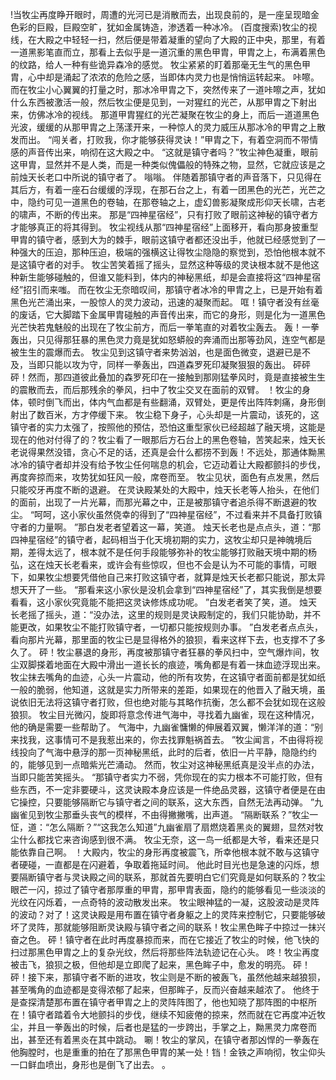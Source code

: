 !当牧尘再度睁开眼时，周遭的光河已是消散而去，出现良前的，是一座呈现暗金色彩的巨殿，巨殿空旷，犹如金属铸造，渗透着一种冰冷。
(百度搜索)牧尘的视线，在大殿之中轻轻一扫，然后便是带着凝重的望向了大殿的正中央，那里，有着一道黑影笔直而立，那看上去似乎是一道沉重的黑色甲胄，甲胄之上，布满着黑色的纹路，给人一种有些诡异森冷的感觉。
牧尘紧紧的盯着那毫无生气的黑色甲胄，心中却是涌起了浓浓的危险之感，当即体内灵力也是悄悄运转起来。
咔嚓。
而在牧尘小心翼翼的打量之时，那冰冷甲胄之下，突然传来了一道咔嚓之声，犹如什么东西被激活一般，然后牧尘便是见到，一对猩红的光芒，从那甲胄之下射出来，仿佛冰冷的视线。
那道甲胄猩红的光芒凝聚在牧尘的身上，而后一道道黑色光波，缓缓的从那甲胄之上荡漾开来，一种惊人的灵力威压从那冰冷的甲胄之上散发而出。
“闯关者，打败我，你才能够获得灵诀！”甲胄之下，有着空洞而不带情感的声音传出来，响彻在这大殿之中。
“这就是镇守者吗？”牧尘神色凝重，眼前这甲胄，显然并不是人类，而是一种类似傀儡般的特殊之物，显然，它就应该是之前烛天长老口中所说的镇守者了。
嗡嗡。
伴随着那镇守者的声音落下，只见得在其后方，有着一座石台缓缓的浮现，在那石台之上，有着一团黑色的光芒，光芒之中，隐约可见一道黑色的卷轴，在那卷轴之上，虚幻兽影凝聚成形仰天长啸，古老的啸声，不断的传出来。
那是“四神星宿经”，只有打败了眼前这神秘的镇守者方才能够真正的将其得到。
牧尘视线从那“四神星宿经”上面移开，看向那身披重型甲胄的镇守者，感到大为的棘手，眼前这镇守者都还没出手，他就已经感觉到了一种强大的压迫，那种压迫，极端的强横这让得牧尘隐隐的察觉到，恐怕他根本就不是这镇守者的对手。
牧尘苦笑着摇了摇头，显然这种等级的灵诀根本就不是他这种新生能够碰触的，但谁又能料到，体内的神秘黑纸，却是会直接将这“四神星宿经”招引而来嗤。
而在牧尘无奈暗叹间，那镇守者冰冷的甲胄之上，已是开始有着黑色光芒涌出来，一股惊人的灵力波动，迅速的凝聚而起。
哐！镇守者没有丝毫的废话，它大脚踏下金属甲胄碰触的声音传出来，而它的身形，则是化为一道黑色光芒快若鬼魅般的出现在了牧尘前方，而后一拳笔直的对着牧尘轰去。
轰！一拳轰出，只见得那狂暴的黑色灵力竟是犹如怒蟒般的奔涌而出那等劲风，连空气都是被生生的震爆而去。
牧尘见到这镇守者来势汹汹，也是面色微变，退避已是不及，当即只能以攻为守，同样一拳轰出，四道森罗死印凝聚狠狠的轰出。
砰砰砰！然而，那四道彼此叠加的森罗死印在一接触到那刚猛拳风时，竟是直接被生生的震散而去，而后那残余的拳风，扫中了牧尘交叉在面前的双臂。
！牧尘的身体，顿时倒飞而出，体内气血都是有些翻涌，双臂处，更是传出阵阵刺痛，身形倒射出了数百米，方才停缓下来。
牧尘稳下身子，心头却是一片震动，该死的，这镇守者的实力太强了，按照他的预估，恐怕这重型家伙已经超越了融天境，这能是现在的他对付得了的？牧尘看了一眼那后方石台上的黑色卷轴，苦笑起来，烛天长老说得果然没错，贪心不足的话，还真是会什么都捞不到轰！不远处，那通体黝黑冰冷的镇守者却并没有给予牧尘任何喘息的机会，它迈动着让大殿都颤抖的步伐，再度奔掠而来，攻势犹如狂风一般，席卷而至。
牧尘见状，面色有点发黑，然后只能咬牙再度不断的退避。
在灵诀殿某处的大殿中，烛天长老等人抬头，在他们的面前，出现了一片光幕，而那光幕之中，正是被那镇守者追杀得不断退避的牧尘。
“呵呵，这小家伙虽然侥幸的得到了“四神星宿经”，不过看来并不具备打败镇守者的力量啊。
”那白发老者望着这一幕，笑道。
烛天长老也是点点头，道：“那四神星宿经”的镇守者，起码相当于化天境初期的实力，这牧尘却只是神魄境后期，差得太远了，根本就不是任何手段能够弥补的牧尘能够打败融天境中期的杨弘，这在烛天长老看来，或许会有些惊叹，但也不会是认为不可能的事情，可眼下，如果牧尘想要凭借他自己来打败这镇守者，就算是烛天长老都只能说，那太异想天开了一些。
“那看来这小家伙是没机会拿到“四神星宿经”了，其实我倒是想要看看，这小家伙究竟能不能把这灵诀修炼成功呢。
”白发老者笑了笑，道。
烛天长老摇了摇头，道：“没办法，这里的规则是灵诀殿制定的，我们只能协助，并不能更改，如果牧尘不能打败镇守者，一切都只能按规则办事。
”白发老者点点头，看向那片光幕，那里面的牧尘已是显得格外的狼狈，看来这样下去，也支撑不了多久了。
砰！牧尘暴退的身形，再度被那镇守者狂暴的拳风扫中，空气爆炸间，牧尘双脚搽着地面在大殿中滑出一道长长的痕迹，嘴角都是有着一抹血迹浮现出来。
牧尘抹去嘴角的血迹，心头一片震动，他的所有攻势，在这镇守者面前都是犹如纸一般的脆弱，他知道，这就是实力所带来的差距，如果现在的他晋入了融天境，虽说依旧无法将这镇守者打败，但也绝对能与其略作抗衡，怎么都不会犹如现在这般狼狈。
牧尘目光微闪，旋即将意念传进气海中，寻找着九幽雀，现在这种情况，他的确是需要一些帮助了。
气海中，九幽雀慵懒的伸展着双翼，懒洋洋的道：“别来找我，这事情可不是我惹出来的，你去找罪魁祸首去。
”牧尘闻言，不由得将视线投向了气海中悬浮的那一页神秘黑纸，此时的后者，依旧一片平静，隐隐约约的，能够见到一点暗紫光芒涌动。
然而，牧尘对这神秘黑纸真是没半点的办法，当即只能苦笑摇头。
“那镇守者实力不弱，凭你现在的实力根本不可能打败，但有些东西，不一定非要硬斗，这灵诀殿本身应该是一件绝品灵器，这镇守者便是在由它操控，只要能够隔断它与镇守者之间的联系，这大东西，自然无法再动弹。
”九幽雀见到牧尘那垂头丧气的模样，不由得撇撇嘴，出声道。
“隔断联系？”牧尘一怔，道：“怎么隔断？”“这我怎么知道”九幽雀扇了扇燃烧着黑炎的翼翅，显然对牧尘什么都找它来咨询感到很不满。
牧尘无奈，这一鸟一纸都是大爷，看来还是只能依靠自己啊。
！大殿内，牧尘的身形再度被震飞，所幸他根本就不敢与这镇守者硬碰，一直都是在闪避着，争取着拖延时间。
他此时目光也是急速的闪烁，想要隔断镇守者与灵诀殿之间的联系，那就首先要明白它们究竟是如何联系的？牧尘眼芒一闪，掠过了镇守者那厚重的甲胄，那甲胄表面，隐约的能够看见一些淡淡的光纹在闪烁着，一点奇特的波动散发出来。
牧尘眼神猛的一凝，这股波动是灵阵的波动？对了！这灵诀殿是用布置在镇守者身躯之上的灵阵来控制它，只要能够破坏了灵阵，那就能够阻断灵诀殿与镇守者之间的联系！牧尘黑色眸子中掠过一抹兴奋之色。
砰！镇守者在此时再度暴掠而来，而在它接近了牧尘的时候，他飞快的扫过那黑色甲胄之上的复杂光纹，然后将那些阵法轨迹记在心头。
咚！牧尘再度被击飞，狼狈之极，但他却是立即爬了起来，黑色眸子中，愈发的明亮。
砰！砰！接下来，那镇守者不断的进攻，牧尘则是不断的被轰飞，虽然他越来越狼狈，甚至嘴角的血迹都是变得浓郁了起来，但那眸子，反而兴奋越来越浓了。
他终于是查探清楚那布置在镇守者甲胄之上的灵阵阵图了，他也知晓了那阵图的中枢所在！镇守者踏着令大地颤抖的步伐，继续不知疲倦的掠来，然而就在它再度冲近牧尘，并且一拳轰出的时候，后者也是猛的一步跨出，手掌之上，黝黑灵力席卷而出，甚至还有着黑炎在其中跳动。
唰！牧尘的掌风，在镇守者那凶悍的一拳轰在他胸膛时，也是重重的拍在了那黑色甲胄的某一处！铛！金铁之声响彻，牧尘仰头一口鲜血喷出，身形也是倒飞了出去。
。
